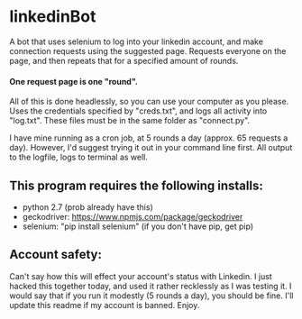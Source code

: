 # linkedinBot
A bot that uses selenium to log into your linkedin account, and make connection requests using the suggested page.
Requests everyone on the page, and then repeats that for a specified amount of rounds.
#### One request page is one "round".
All of this is done headlessly, so you can use your computer as you please.
Uses the credentials specified by "creds.txt", and logs all activity into "log.txt". These files must be in the
same folder as "connect.py". 

I have mine running as a cron job, at 5 rounds a day (approx. 65 requests a day).
However, I'd suggest trying it out in your command line first. All output to the logfile, logs to terminal as well.

## This program requires the following installs:
  - python 2.7 (prob already have this)
  - geckodriver: https://www.npmjs.com/package/geckodriver
  - selenium: "pip install selenium" (if you don't have pip, get pip)
  
## Account safety:
Can't say how this will effect your account's status with Linkedin. I just hacked this together today, and used it
rather recklessly as I was testing it. I would say that if you run it modestly (5 rounds a day), you should be fine. 
I'll update this readme if my account is banned. Enjoy.
